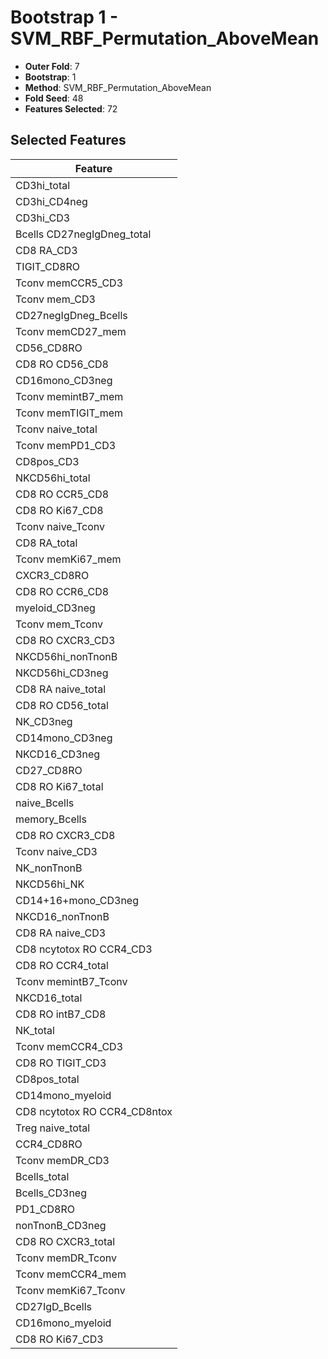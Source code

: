 # Bootstrap 1 - SVM_RBF_Permutation_AboveMean

- **Outer Fold**: 7
- **Bootstrap**: 1
- **Method**: SVM_RBF_Permutation_AboveMean
- **Fold Seed**: 48
- **Features Selected**: 72

## Selected Features

| Feature |
|---------|
| CD3hi_total |
| CD3hi_CD4neg |
| CD3hi_CD3 |
| Bcells CD27negIgDneg_total |
| CD8 RA_CD3 |
| TIGIT_CD8RO |
| Tconv memCCR5_CD3 |
| Tconv mem_CD3 |
| CD27negIgDneg_Bcells |
| Tconv memCD27_mem |
| CD56_CD8RO |
| CD8 RO CD56_CD8 |
| CD16mono_CD3neg |
| Tconv memintB7_mem |
| Tconv memTIGIT_mem |
| Tconv naive_total |
| Tconv memPD1_CD3 |
| CD8pos_CD3 |
| NKCD56hi_total |
| CD8 RO CCR5_CD8 |
| CD8 RO Ki67_CD8 |
| Tconv naive_Tconv |
| CD8 RA_total |
| Tconv memKi67_mem |
| CXCR3_CD8RO |
| CD8 RO CCR6_CD8 |
| myeloid_CD3neg |
| Tconv mem_Tconv |
| CD8 RO CXCR3_CD3 |
| NKCD56hi_nonTnonB |
| NKCD56hi_CD3neg |
| CD8 RA naive_total |
| CD8 RO CD56_total |
| NK_CD3neg |
| CD14mono_CD3neg |
| NKCD16_CD3neg |
| CD27_CD8RO |
| CD8 RO Ki67_total |
| naive_Bcells |
| memory_Bcells |
| CD8 RO CXCR3_CD8 |
| Tconv naive_CD3 |
| NK_nonTnonB |
| NKCD56hi_NK |
| CD14+16+mono_CD3neg |
| NKCD16_nonTnonB |
| CD8 RA naive_CD3 |
| CD8 ncytotox RO CCR4_CD3 |
| CD8 RO CCR4_total |
| Tconv memintB7_Tconv |
| NKCD16_total |
| CD8 RO intB7_CD8 |
| NK_total |
| Tconv memCCR4_CD3 |
| CD8 RO TIGIT_CD3 |
| CD8pos_total |
| CD14mono_myeloid |
| CD8 ncytotox RO CCR4_CD8ntox |
| Treg naive_total |
| CCR4_CD8RO |
| Tconv memDR_CD3 |
| Bcells_total |
| Bcells_CD3neg |
| PD1_CD8RO |
| nonTnonB_CD3neg |
| CD8 RO CXCR3_total |
| Tconv memDR_Tconv |
| Tconv memCCR4_mem |
| Tconv memKi67_Tconv |
| CD27IgD_Bcells |
| CD16mono_myeloid |
| CD8  RO Ki67_CD3 |
